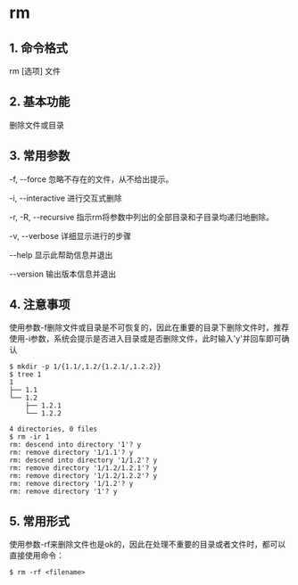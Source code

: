 # rm

## 1. 命令格式

rm [选项] 文件

## 2. 基本功能

删除文件或目录

## 3. 常用参数

-f, --force    忽略不存在的文件，从不给出提示。

-i, --interactive 进行交互式删除

-r, -R, --recursive   指示rm将参数中列出的全部目录和子目录均递归地删除。

-v, --verbose    详细显示进行的步骤

--help     显示此帮助信息并退出

--version  输出版本信息并退出

## 4. 注意事项

使用参数-f删除文件或目录是不可恢复的，因此在重要的目录下删除文件时，推荐使用-i参数，系统会提示是否进入目录或是否删除文件，此时输入'y'并回车即可确认

```console
$ mkdir -p 1/{1.1/,1.2/{1.2.1/,1.2.2}}
$ tree 1
1
├── 1.1
└── 1.2
    ├── 1.2.1
    └── 1.2.2

4 directories, 0 files
$ rm -ir 1
rm: descend into directory '1'? y
rm: remove directory '1/1.1'? y
rm: descend into directory '1/1.2'? y
rm: remove directory '1/1.2/1.2.1'? y
rm: remove directory '1/1.2/1.2.2'? y
rm: remove directory '1/1.2'? y
rm: remove directory '1'? y
```

## 5. 常用形式

使用参数-rf来删除文件也是ok的，因此在处理不重要的目录或者文件时，都可以直接使用命令：

```console
$ rm -rf <filename>
```
